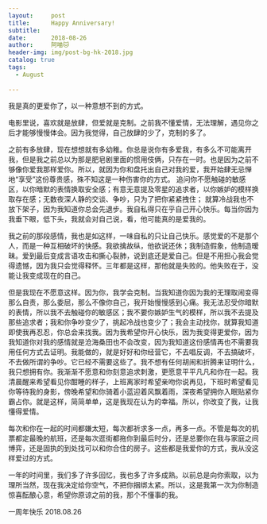 ```yaml
---
layout:     post
title:      Happy Anniversary!
subtitle:   
date:       2018-08-26
author:     阿喵🐱
header-img: img/post-bg-hk-2018.jpg
catalog: true
tags:
  - August
  
---
```


我是真的更爱你了，以一种意想不到的方式。

电影里说，喜欢就是放肆，但爱就是克制。之前我不懂爱情，无法理解，遇见你之后才能够慢慢体会。因为我觉得，自己放肆的少了，克制的多了。

之前有多放肆，现在想想就有多幼稚。你总是说你有多爱我，有多么不可能离开我，但是我之前总以为那是肥皂剧里面的惯用伎俩，只存在一时。也是因为之前不够像你爱我那样爱你。所以，就因为你和盘托出自己对我的爱，我开始肆无忌惮地“享受”这份尊贵感，殊不知这是一种伤害你的方式。
追问你不愿触碰的敏感区，以你暗默的表情换取安全感；有意无意提及零星的追求者，以你嫉妒的模样换取存在感；无数夜深人静的交谈、争吵，只为了把你紧紧拽住；
就算冷战我也不放下架子，因为我知道你总会先退步。我自私得只在乎自己开心快乐。每当你因为我垂下眼，低下头，我就会对自己说，看，他可能真的是爱我的。

我之前的那段感情，我也是如这样，一味自私的只让自己快乐。感觉爱的不是那个人，而是一种互相破坏的快感。我欲擒故纵，他欲说还休；我制造假象，他制造暧昧。爱到最后变成言语攻击和撕心裂肺，说到底还是爱自己。但是不用担心我会觉得遗憾，因为我只会觉得释怀。三年都是这样，那他就是失败的。他失败在于，没能让我变成现在的自己。

但是我现在不愿意这样。因为你，我学会克制。当我知道你因为我的无理取闹变得那么自责，那么委屈，那么不像你自己，我开始慢慢感到心痛。我无法忍受你暗默的表情，所以我不去触碰你的敏感区；我不要你嫉妒生气的模样，所以我不去提及那些追求者；我和你争吵变少了，挑起冷战也变少了；我会主动找你，就算我知道即使我再忍忍，你总会来找我。因为我希望你开心快乐，因为我变得更爱你，因为我知道你对我的感情就是沧海桑田也不会改变，因为我知道这份感情再也不需要我用任何方式去证明。我能做的，就是好好和你经营它，不去唱反调，不去搞破坏，不去做所谓的争吵。它已经不需要这些了。我不想有任何胡闹和折腾来证明什么，我只想拥有你。我渐渐不愿意和你刻意追求刺激，更愿意平平凡凡和你在一起。我清晨醒来希望看见你酣睡的样子，上班离家时希望亲吻你说再见，下班时希望看见你等待我的身影，傍晚希望和你骑着小蓝迎着风飘着雨，深夜希望拥你入眠贴紧你霸占你。就是这样，简简单单，这是我现在认为的幸福。所以，你改变了我，让我懂得爱情。

每次和你在一起的时间都嫌太短，每次都祈求多一点，再多一点。不管是每次的机票都定最晚的航班，还是每次逛街都拖你到最后时分，还是总要你在我与家庭之间博弈，还是固执的到处找可以和你合住的房子。这些都是我爱你的方式，我从没这样爱过的方式。

一年的时间里，我们多了许多回忆，我也多了许多成熟。以前总是向你索取，以为理所当然，现在我决定给你空气，不把你捆绑太紧。所以，这是我第一次为你制造惊喜酝酿心意，希望你原谅之前的我，那个不懂事的我。

一周年快乐
2018.08.26
